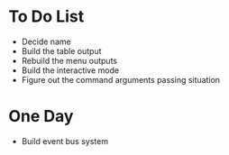 # To Do List

- Decide name
- Build the table output
- Rebuild the menu outputs
- Build the interactive mode
- Figure out the command arguments passing situation

# One Day

- Build event bus system